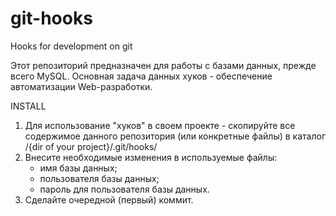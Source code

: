 git-hooks
=========

Hooks for development on git

Этот репозиторий предназначен для работы с базами данных, прежде всего MySQL.
Основная задача данных хуков - обеспечение автоматизации Web-разработки.

INSTALL

1. Для использование "хуков" в своем проекте - скопируйте все содержимое данного репозитория (или конкретные файлы) в каталог /{dir of your project}/.git/hooks/
2. Внесите необходимые изменения в используемые файлы:
	- имя базы данных;
	- пользователя базы данных;
	- пароль для пользователя базы данных.
3. Сделайте очередной (первый) коммит.

